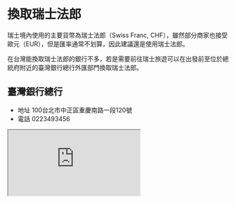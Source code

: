 # 換取瑞士法郎

瑞士境內使用的主要貨幣為瑞士法郎（Swiss Franc, CHF），雖然部分商家也接受歐元（EUR），但是匯率通常不划算，因此建議還是使用瑞士法郎。

在台灣能換取瑞士法郎的銀行不多，若是需要前往瑞士旅遊可以在出發前至位於總統府附近的臺灣銀行總行外匯部門換取瑞士法郎。

## 臺灣銀行總行

- 地址 100台北市中正區重慶南路一段120號
- 電話 0223493456

<iframe src="https://www.google.com/maps/embed?pb=!1m14!1m8!1m3!1d6535.4180027312!2d121.50989490108537!3d25.041275540101083!3m2!1i1024!2i768!4f13.1!3m3!1m2!1s0x3442a90b222b3317%3A0x80a0e3462e6ebda0!2sBank%20of%20Taiwan!5e0!3m2!1sen!2stw!4v1690742502238!5m2!1sen!2stw" allowfullscreen="" loading="lazy" referrerpolicy="no-referrer-when-downgrade"></iframe>
